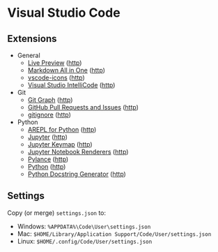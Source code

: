 # Visual Studio Code

## Extensions

* General
  * [Live Preview](vscode:extension/ms-vscode.live-server) ([http](https://marketplace.visualstudio.com/items?itemName=ms-vscode.live-server))
  * [Markdown All in One](vscode:extension/yzhang.markdown-all-in-one) ([http](https://marketplace.visualstudio.com/items?itemName=yzhang.markdown-all-in-one))
  * [vscode-icons](vscode:extension/vscode-icons-team.vscode-icons) ([http](https://marketplace.visualstudio.com/items?itemName=vscode-icons-team.vscode-icons))
  * [Visual Studio IntelliCode](vscode:extension/visualstudioexptteam.vscodeintellicode) ([http](https://marketplace.visualstudio.com/items?itemName=visualstudioexptteam.vscodeintellicode))
* Git
  * [Git Graph](vscode:extension/mhutchie.git-graph) ([http](https://marketplace.visualstudio.com/items?itemName=mhutchie.git-graph))
  * [GitHub Pull Requests and Issues](vscode:extension/github.vscode-pull-request-github) ([http](https://marketplace.visualstudio.com/items?itemName=github.vscode-pull-request-github))
  * [gitignore](vscode:extension/codezombiech.gitignore) ([http](https://marketplace.visualstudio.com/items?itemName=codezombiech.gitignore))
* Python
  * [AREPL for Python](vscode:extension/almenon.arepl) ([http](https://marketplace.visualstudio.com/items?itemName=almenon.arepl))
  * [Jupyter](vscode:extension/ms-toolsai.jupyter) ([http](https://marketplace.visualstudio.com/items?itemName=ms-toolsai.jupyter))
  * [Jupyter Keymap](vscode:extension/ms-toolsai.jupyter-keymap) ([http](https://marketplace.visualstudio.com/items?itemName=ms-toolsai.jupyter-keymap))
  * [Jupyter Notebook Renderers](vscode:extension/ms-toolsai.jupyter-renderers) ([http](https://marketplace.visualstudio.com/items?itemName=ms-toolsai.jupyter-renderers))
  * [Pylance](vscode:extension/ms-python.vscode-pylance) ([http](https://marketplace.visualstudio.com/items?itemName=ms-python.vscode-pylance))
  * [Python](vscode:extension/ms-python.python) ([http](https://marketplace.visualstudio.com/items?itemName=ms-python.python))
  * [Python Docstring Generator](vscode:extension/njpwerner.autodocstring) ([http](https://marketplace.visualstudio.com/items?itemName=njpwerner.autodocstring))

## Settings

Copy (or merge) `settings.json` to:
* Windows: `%APPDATA%\Code\User\settings.json`
* Mac: `$HOME/Library/Application Support/Code/User/settings.json`
* Linux: `$HOME/.config/Code/User/settings.json`
